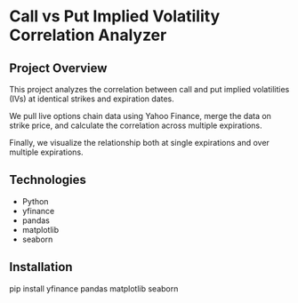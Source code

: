 # Call vs Put Implied Volatility Correlation Analyzer
## Project Overview
This project analyzes the correlation between call and put implied volatilities (IVs) at identical strikes and expiration dates. 

We pull live options chain data using Yahoo Finance, merge the data on strike price, and calculate the correlation across multiple expirations. 

Finally, we visualize the relationship both at single expirations and over multiple expirations.

## Technologies
- Python
- yfinance
- pandas
- matplotlib
- seaborn

## Installation
pip install yfinance pandas matplotlib seaborn
